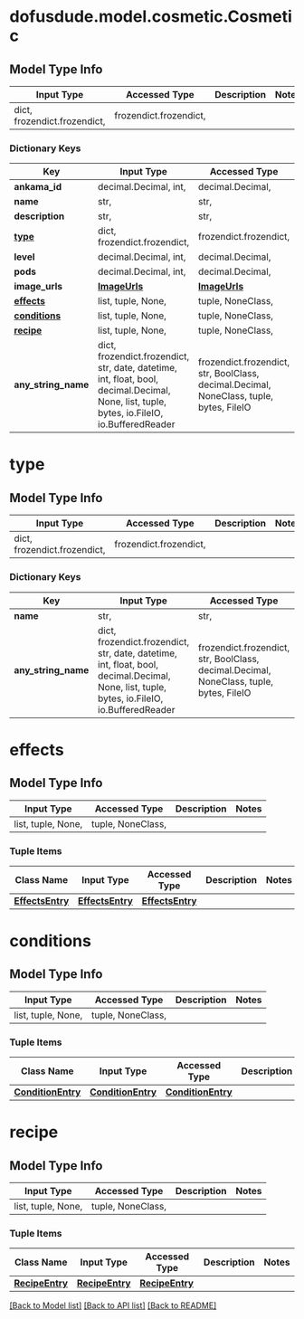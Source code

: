 # dofusdude.model.cosmetic.Cosmetic

## Model Type Info
Input Type | Accessed Type | Description | Notes
------------ | ------------- | ------------- | -------------
dict, frozendict.frozendict,  | frozendict.frozendict,  |  | 

### Dictionary Keys
Key | Input Type | Accessed Type | Description | Notes
------------ | ------------- | ------------- | ------------- | -------------
**ankama_id** | decimal.Decimal, int,  | decimal.Decimal,  |  | [optional] 
**name** | str,  | str,  |  | [optional] 
**description** | str,  | str,  |  | [optional] 
**[type](#type)** | dict, frozendict.frozendict,  | frozendict.frozendict,  |  | [optional] 
**level** | decimal.Decimal, int,  | decimal.Decimal,  |  | [optional] 
**pods** | decimal.Decimal, int,  | decimal.Decimal,  |  | [optional] 
**image_urls** | [**ImageUrls**](ImageUrls.md) | [**ImageUrls**](ImageUrls.md) |  | [optional] 
**[effects](#effects)** | list, tuple, None,  | tuple, NoneClass,  |  | [optional] 
**[conditions](#conditions)** | list, tuple, None,  | tuple, NoneClass,  |  | [optional] 
**[recipe](#recipe)** | list, tuple, None,  | tuple, NoneClass,  |  | [optional] 
**any_string_name** | dict, frozendict.frozendict, str, date, datetime, int, float, bool, decimal.Decimal, None, list, tuple, bytes, io.FileIO, io.BufferedReader | frozendict.frozendict, str, BoolClass, decimal.Decimal, NoneClass, tuple, bytes, FileIO | any string name can be used but the value must be the correct type | [optional]

# type

## Model Type Info
Input Type | Accessed Type | Description | Notes
------------ | ------------- | ------------- | -------------
dict, frozendict.frozendict,  | frozendict.frozendict,  |  | 

### Dictionary Keys
Key | Input Type | Accessed Type | Description | Notes
------------ | ------------- | ------------- | ------------- | -------------
**name** | str,  | str,  |  | [optional] 
**any_string_name** | dict, frozendict.frozendict, str, date, datetime, int, float, bool, decimal.Decimal, None, list, tuple, bytes, io.FileIO, io.BufferedReader | frozendict.frozendict, str, BoolClass, decimal.Decimal, NoneClass, tuple, bytes, FileIO | any string name can be used but the value must be the correct type | [optional]

# effects

## Model Type Info
Input Type | Accessed Type | Description | Notes
------------ | ------------- | ------------- | -------------
list, tuple, None,  | tuple, NoneClass,  |  | 

### Tuple Items
Class Name | Input Type | Accessed Type | Description | Notes
------------- | ------------- | ------------- | ------------- | -------------
[**EffectsEntry**](EffectsEntry.md) | [**EffectsEntry**](EffectsEntry.md) | [**EffectsEntry**](EffectsEntry.md) |  | 

# conditions

## Model Type Info
Input Type | Accessed Type | Description | Notes
------------ | ------------- | ------------- | -------------
list, tuple, None,  | tuple, NoneClass,  |  | 

### Tuple Items
Class Name | Input Type | Accessed Type | Description | Notes
------------- | ------------- | ------------- | ------------- | -------------
[**ConditionEntry**](ConditionEntry.md) | [**ConditionEntry**](ConditionEntry.md) | [**ConditionEntry**](ConditionEntry.md) |  | 

# recipe

## Model Type Info
Input Type | Accessed Type | Description | Notes
------------ | ------------- | ------------- | -------------
list, tuple, None,  | tuple, NoneClass,  |  | 

### Tuple Items
Class Name | Input Type | Accessed Type | Description | Notes
------------- | ------------- | ------------- | ------------- | -------------
[**RecipeEntry**](RecipeEntry.md) | [**RecipeEntry**](RecipeEntry.md) | [**RecipeEntry**](RecipeEntry.md) |  | 

[[Back to Model list]](../../README.md#documentation-for-models) [[Back to API list]](../../README.md#documentation-for-api-endpoints) [[Back to README]](../../README.md)

